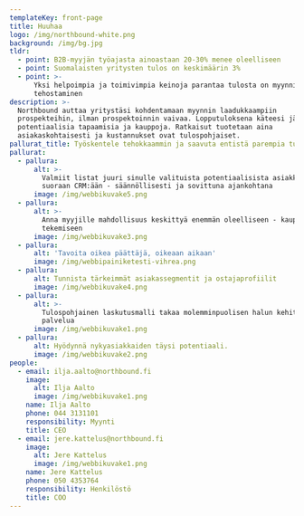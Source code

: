 ```yaml
---
templateKey: front-page
title: Huuhaa
logo: /img/northbound-white.png
background: /img/bg.jpg
tldr:
  - point: B2B-myyjän työajasta ainoastaan 20-30% menee oleelliseen
  - point: Suomalaisten yritysten tulos on keskimäärin 3%
  - point: >-
      Yksi helpoimpia ja toimivimpia keinoja parantaa tulosta on myynnin
      tehostaminen
description: >-
  Northbound auttaa yritystäsi kohdentamaan myynnin laadukkaampiin
  prospekteihin, ilman prospektoinnin vaivaa. Lopputuloksena käteesi jää enemmän
  potentiaalisia tapaamisia ja kauppoja. Ratkaisut tuotetaan aina
  asiakaskohtaisesti ja kustannukset ovat tulospohjaiset.
pallurat_title: Työskentele tehokkaammin ja saavuta entistä parempia tuloksia!
pallurat:
  - pallura:
      alt: >-
        Valmiit listat juuri sinulle valituista potentiaalisista asiakkaista
        suoraan CRM:ään - säännöllisesti ja sovittuna ajankohtana
      image: /img/webbikuvake5.png
  - pallura:
      alt: >-
        Anna myyjille mahdollisuus keskittyä enemmän oleelliseen - kaupan
        tekemiseen
      image: /img/webbikuvake3.png
  - pallura:
      alt: 'Tavoita oikea päättäjä, oikeaan aikaan'
      image: /img/webbipainiketesti-vihrea.png
  - pallura:
      alt: Tunnista tärkeimmät asiakassegmentit ja ostajaprofiilit
      image: /img/webbikuvake4.png
  - pallura:
      alt: >-
        Tulospohjainen laskutusmalli takaa molemminpuolisen halun kehittää
        palvelua
      image: /img/webbikuvake1.png
  - pallura:
      alt: Hyödynnä nykyasiakkaiden täysi potentiaali.
      image: /img/webbikuvake2.png
people:
  - email: ilja.aalto@northbound.fi
    image:
      alt: Ilja Aalto
      image: /img/webbikuvake1.png
    name: Ilja Aalto
    phone: 044 3131101
    responsibility: Myynti
    title: CEO
  - email: jere.kattelus@northbound.fi
    image:
      alt: Jere Kattelus
      image: /img/webbikuvake1.png
    name: Jere Kattelus
    phone: 050 4353764
    responsibility: Henkilöstö
    title: COO
---
```


